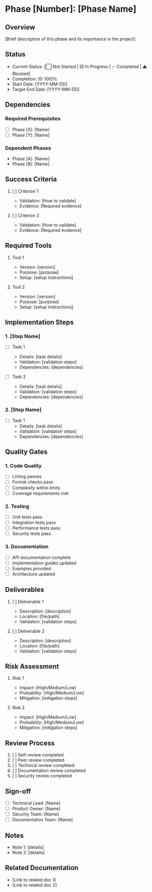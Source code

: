 # Phase [Number]: [Phase Name]

## Overview
[Brief description of this phase and its importance in the project]

## Status
- Current Status: [⬜ Not Started | 🟨 In Progress | ✅ Completed | ⚠️ Blocked]
- Completion: [0-100]%
- Start Date: [YYYY-MM-DD]
- Target End Date: [YYYY-MM-DD]

## Dependencies
### Required Prerequisites
- [ ] Phase [X]: [Name]
- [ ] Phase [Y]: [Name]

### Dependent Phases
- Phase [A]: [Name]
- Phase [B]: [Name]

## Success Criteria
1. [ ] Criterion 1
   - Validation: [How to validate]
   - Evidence: [Required evidence]

2. [ ] Criterion 2
   - Validation: [How to validate]
   - Evidence: [Required evidence]

## Required Tools
1. Tool 1
   - Version: [version]
   - Purpose: [purpose]
   - Setup: [setup instructions]

2. Tool 2
   - Version: [version]
   - Purpose: [purpose]
   - Setup: [setup instructions]

## Implementation Steps

### 1. [Step Name]
- [ ] Task 1
  - Details: [task details]
  - Validation: [validation steps]
  - Dependencies: [dependencies]

- [ ] Task 2
  - Details: [task details]
  - Validation: [validation steps]
  - Dependencies: [dependencies]

### 2. [Step Name]
- [ ] Task 1
  - Details: [task details]
  - Validation: [validation steps]
  - Dependencies: [dependencies]

## Quality Gates

### 1. Code Quality
- [ ] Linting passes
- [ ] Format checks pass
- [ ] Complexity within limits
- [ ] Coverage requirements met

### 2. Testing
- [ ] Unit tests pass
- [ ] Integration tests pass
- [ ] Performance tests pass
- [ ] Security tests pass

### 3. Documentation
- [ ] API documentation complete
- [ ] Implementation guides updated
- [ ] Examples provided
- [ ] Architecture updated

## Deliverables
1. [ ] Deliverable 1
   - Description: [description]
   - Location: [file/path]
   - Validation: [validation steps]

2. [ ] Deliverable 2
   - Description: [description]
   - Location: [file/path]
   - Validation: [validation steps]

## Risk Assessment
1. Risk 1
   - Impact: [High/Medium/Low]
   - Probability: [High/Medium/Low]
   - Mitigation: [mitigation steps]

2. Risk 2
   - Impact: [High/Medium/Low]
   - Probability: [High/Medium/Low]
   - Mitigation: [mitigation steps]

## Review Process
1. [ ] Self-review completed
2. [ ] Peer review completed
3. [ ] Technical review completed
4. [ ] Documentation review completed
5. [ ] Security review completed

## Sign-off
- [ ] Technical Lead: [Name]
- [ ] Product Owner: [Name]
- [ ] Security Team: [Name]
- [ ] Documentation Team: [Name]

## Notes
- Note 1: [details]
- Note 2: [details]

## Related Documentation
- [Link to related doc 1]
- [Link to related doc 2]
